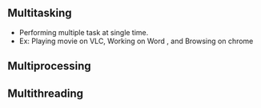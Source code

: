 ## Multitasking

- Performing multiple task at single time.
- Ex: Playing movie on VLC, Working on Word , and Browsing on chrome
## Multiprocessing

## Multithreading
